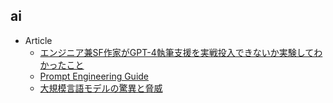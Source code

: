 ## ai

+ Article
    + [エンジニア兼SF作家がGPT-4執筆支援を実戦投入できないか実験してわかったこと](https://note.com/takahiroanno/n/n4036a09eb15a)
    + [Prompt Engineering Guide](https://www.promptingguide.ai/jp)
    + [ 大規模言語モデルの驚異と脅威](https://speakerdeck.com/chokkan/20230327_riken_llm)
